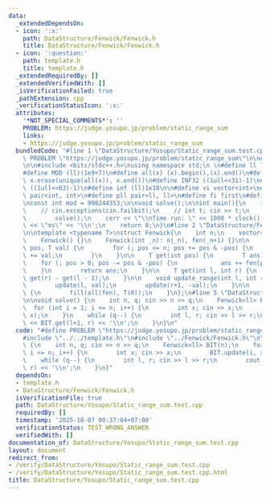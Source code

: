 ```yaml
---
data:
  _extendedDependsOn:
  - icon: ':x:'
    path: DataStructure/Fenwick/Fenwick.h
    title: DataStructure/Fenwick/Fenwick.h
  - icon: ':question:'
    path: template.h
    title: template.h
  _extendedRequiredBy: []
  _extendedVerifiedWith: []
  _isVerificationFailed: true
  _pathExtension: cpp
  _verificationStatusIcon: ':x:'
  attributes:
    '*NOT_SPECIAL_COMMENTS*': ''
    PROBLEM: https://judge.yosupo.jp/problem/static_range_sum
    links:
    - https://judge.yosupo.jp/problem/static_range_sum
  bundledCode: "#line 1 \"DataStructure/Yosupo/Static_range_sum.test.cpp\"\n#define\
    \ PROBLEM \"https://judge.yosupo.jp/problem/static_range_sum\"\n\n#line 2 \"template.h\"\
    \n\n#include <bits/stdc++.h>\nusing namespace std;\n \n#define ll long long\n\
    #define MOD (ll)(1e9+7)\n#define all(x) (x).begin(),(x).end()\n#define unique(x)\
    \ x.erase(unique(all(x)), x.end())\n#define INF32 ((1ull<<31)-1)\n#define INF64\
    \ ((1ull<<63)-1)\n#define inf (ll)1e18\n\n#define vi vector<int>\n#define pii\
    \ pair<int, int>\n#define pll pair<ll, ll>\n#define fi first\n#define se second\n\
    \nconst int mod = 998244353;\n\nvoid solve();\n\nint main(){\n    ios_base::sync_with_stdio(false);cin.tie(NULL);\n\
    \    // cin.exceptions(cin.failbit);\n    // int t; cin >> t;\n    // while(t--)\n\
    \        solve();\n    cerr << \"\\nTime run: \" << 1000 * clock() / CLOCKS_PER_SEC\
    \ << \"ms\" << '\\n';\n    return 0;\n}\n#line 2 \"DataStructure/Fenwick/Fenwick.h\"\
    \n\ntemplate <typename T>\nstruct Fenwick{\n    int n;\n    vector<T> fen;\n\n\
    \    Fenwick() {}\n    Fenwick(int _n): n(_n), fen(_n+1) {}\n\n    void update(int\
    \ pos, T val) {\n        for (; pos <= n; pos += pos & -pos) {\n            fen[pos]\
    \ += val;\n        }\n    }\n\n    T get(int pos) {\n        T ans = 0;\n    \
    \    for (; pos > 0; pos -= pos & -pos) {\n            ans += fen[pos];\n    \
    \    }\n        return ans;\n    }\n\n    T get(int l, int r) {\n        return\
    \ get(r) - get(l - 1);\n    }\n\n    void update_range(int l, int r, T val){\n\
    \        update(l, val);\n        update(r+1, -val);\n    }\n\n    void reset()\
    \ {\n        fill(all(fen), T(0));\n    }\n};\n#line 5 \"DataStructure/Yosupo/Static_range_sum.test.cpp\"\
    \n\nvoid solve() {\n    int n, q; cin >> n >> q;\n    Fenwick<ll> BIT(n);\n  \
    \  for (int i = 1; i <= n; i++) {\n        int x; cin >> x;\n        BIT.update(i,\
    \ x);\n    }\n    while (q--) {\n        int l, r; cin >> l >> r;\n        cout\
    \ << BIT.get(l+1, r) << '\\n';\n    }\n}\n"
  code: "#define PROBLEM \"https://judge.yosupo.jp/problem/static_range_sum\"\n\n\
    #include \"../../template.h\"\n#include \"../Fenwick/Fenwick.h\"\n\nvoid solve()\
    \ {\n    int n, q; cin >> n >> q;\n    Fenwick<ll> BIT(n);\n    for (int i = 1;\
    \ i <= n; i++) {\n        int x; cin >> x;\n        BIT.update(i, x);\n    }\n\
    \    while (q--) {\n        int l, r; cin >> l >> r;\n        cout << BIT.get(l+1,\
    \ r) << '\\n';\n    }\n}"
  dependsOn:
  - template.h
  - DataStructure/Fenwick/Fenwick.h
  isVerificationFile: true
  path: DataStructure/Yosupo/Static_range_sum.test.cpp
  requiredBy: []
  timestamp: '2025-10-07 00:37:04+07:00'
  verificationStatus: TEST_WRONG_ANSWER
  verifiedWith: []
documentation_of: DataStructure/Yosupo/Static_range_sum.test.cpp
layout: document
redirect_from:
- /verify/DataStructure/Yosupo/Static_range_sum.test.cpp
- /verify/DataStructure/Yosupo/Static_range_sum.test.cpp.html
title: DataStructure/Yosupo/Static_range_sum.test.cpp
---
```

